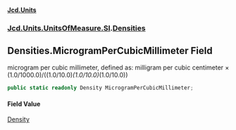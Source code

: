 #### [Jcd.Units](index.md 'index')
### [Jcd.Units.UnitsOfMeasure.SI](Jcd.Units.UnitsOfMeasure.SI.md 'Jcd.Units.UnitsOfMeasure.SI').[Densities](Densities.md 'Jcd.Units.UnitsOfMeasure.SI.Densities')

## Densities.MicrogramPerCubicMillimeter Field

microgram per cubic millimeter, defined as: milligram per cubic centimeter × (1.0/1000.0)/((1.0/10.0)*(1.0/10.0)*(1.0/10.0))

```csharp
public static readonly Density MicrogramPerCubicMillimeter;
```

#### Field Value
[Density](Density.md 'Jcd.Units.UnitTypes.Density')